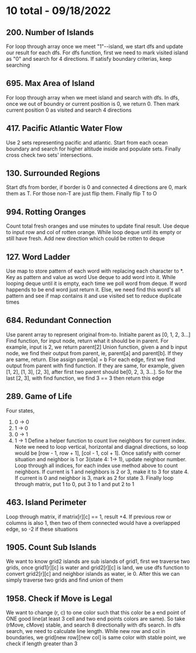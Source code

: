 # 10 total - 09/18/2022

## 200. Number of Islands
For loop through array once we meet "1"--island, we start dfs and update our result for each dfs.
For dfs function, first we need to mark visited island as "0" and search for 4 directions. If satisfy boundary criterias, keep searching

## 695. Max Area of Island
For loop through array when we meet island and search with dfs.
In dfs, once we out of boundry or current position is 0, we return 0. Then mark current position 0 as visited and search 4 directions

## 417. Pacific Atlantic Water Flow
Use 2 sets representing pacific and atlantic. Start from each ocean boundary and search for higher altitude inside and populate sets.
Finally cross check two sets' intersections.

## 130. Surrounded Regions
Start dfs from border, if border is 0 and connected 4 directions are 0, mark them as T.
For those non-T are just flip them. Finally flip T to O

## 994. Rotting Oranges
Count total fresh oranges and use minutes to update final result.
Use deque to input row and col of rotten orange.
While loop deque until its empty or still have fresh. Add new direction which could be rotten to deque

## 127. Word Ladder
Use map to store pattern of each word with replacing each character to *. Key as pattern and value as word
Use deque to add word into it. While looping deque until it is empty, each time we poll word from deque. If word happends to be end word just return it. Else, we need find this word's all pattern and see if map contains it and use visited set to reduce duplicate times

## 684. Redundant Connection
Use parent array to represent original from-to. Initialte parent as [0, 1, 2, 3...]
Find function, for input node, return what it should be in parent. For example, input is 2, we return parent[2]
Union function, given a and b input node, we find their output from parent, ie, parent[a] and parent[b]. If they are same, return. Else assign paren[a] = b
For each edge, first we find output from parent with find function. If they are same, for example, given [1, 2], [1, 3], [2, 3], after first two parent should be[0, 2, 3, 3...]. So for the last [2, 3], with find function, we find 3 == 3 then return this edge

## 289. Game of Life
Four states,
1. 0 -> 0
2. 1 -> 0
3. 0 -> 1
4. 1 -> 1
Define a helper function to count live neighbors for current index. Note we need to loop vertical, horizontal and diagnal directions, so loop would be [row - 1, row + 1], [col - 1, col + 1]. Once satisfy with corner situation and neighbor is 1 or 3(state 4: 1-> 1), update neighbor number.
Loop through all indices, for each index use method above to count neighbors. If current is 1 and neighbors is 2 or 3, make it to 3 for state 4. If current is 0 and neighbor is 3, mark as 2 for state 3.
Finally loop through matrix, put 1 to 0, put 3 to 1 and put 2 to 1

## 463. Island Perimeter
Loop through matrix, if matrix[r][c] == 1, result +4. If previous row or columns is also 1, then two of them connected would have a overlapped edge, so -2 if these situations


## 1905. Count Sub Islands
We want to know grid2 islands are sub islands of grid1, first we traverse two grids, once grid1[r][c] is water and grid2[r][c] is land, we use dfs function to convert grid2[r][c] and neighbor islands as water, ie 0. After this we can simply traverse two grids and find union of them

## 1958. Check if Move is Legal
We want to change (r, c) to one color such that this color be a end point of ONE good line(at least 3 cell and two end points colors are same). So take (rMove, cMove) stable, and search 8 directionally with dfs search. In dfs search, we need to calculate line length. While new row and col in boundaries, we grid[new row][new col] is same color with stable point, we check if length greater than 3
